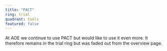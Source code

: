 ```yaml
---
title: "PACT"
ring: trial
quadrant: tools
featured: false
---
```


At AOE we continue to use PACT but would like to use it even more.
It therefore remains in the trial ring but was faded out from the overview page.
